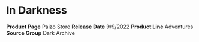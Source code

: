 ﻿---
id: '144'
name: In Darkness
rarity: Common
rus_type_level: null
source: null
trait: null
type: Source

---
# In Darkness

**Product Page** Paizo Store
**Release Date** 9/9/2022
**Product Line** Adventures
**Source Group** Dark Archive